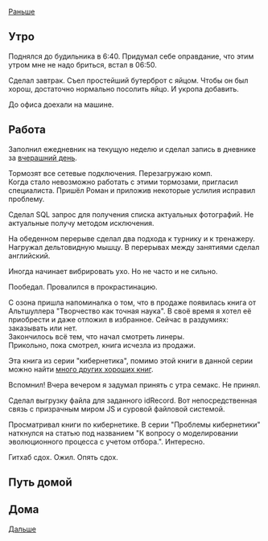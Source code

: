 [Раньше](2020.07.12.md)  
## Утро
Поднялся до будильника в 6:40. Придумал себе оправдание, что этим утром мне не надо бриться, встал в 06:50.

Сделал завтрак. Съел простейший бутерброт с яйцом. Чтобы он был хорош, достаточно нормально посолить яйцо. И укропа добавить.

До офиса доехали на машине.
## Работа
Заполнил ежедневник на текущую неделю и сделал запись в дневнике за [вчерашний день](2020.07.12.md).

Тормозят все сетевые подключения. Перезагружаю комп.  
Когда стало невозможно работать с этими тормозами, пригласил специалиста. Пришёл Роман и приложив некоторые услилия исправил проблему. 

Сделал SQL запрос для получения списка актуальных фотографий. Не актуальные получу методом исключения.

На обеденном перерыве сделал два подхода к турнику и к тренажеру. Нагружал дельтовидную мышцу. В перерывах между занятиями сделал английский.

Иногда начинает вибрировать ухо. Но не часто и не сильно.

Пообедал. Провалился в прокрастинацию.

С озона пришла напоминалка о том, что в продаже появилась книга от Альтшуллера "Творчество как точная наука". В своё время я хотел её приобрести и даже отложил в избранное. Сейчас в раздумиях: заказывать или нет.  
Закончилось всё тем, что начал смотреть линеры.  
Прикольно, пока смотрел, книга исчезла из продажи.

Эта книга из серии "кибернетика", помимо этой книги в данной серии можно найти [много других хороших книг](http://publ.lib.ru/ARCHIVES/K/''Kibernetika''/_''Kibernetika''.html).

Вспомнил! Вчера вечером я задумал принять с утра семакс. Не принял.

Сделал выгрузку файла для заданного idRecord. Вот непосредственная связь с призрачным миром JS и суровой файловой системой.

Просматривал книги по кибернетике. В серии "Проблемы кибернетики" наткнулся на статью под названием "К вопросу о моделировании эволюционного процесса с учетом отбора.". Интересно.

Гитхаб сдох. Ожил. Опять сдох.
## Путь домой
## Дома
[Дальше](2020.07.14.md)